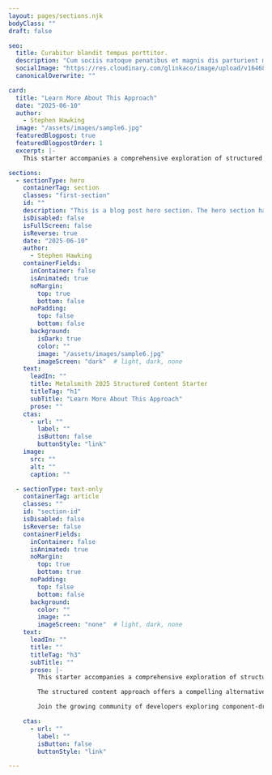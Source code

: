 ```yaml
---
layout: pages/sections.njk
bodyClass: ""
draft: false

seo:
  title: Curabitur blandit tempus porttitor.
  description: "Cum sociis natoque penatibus et magnis dis parturient montes, nascetur ridiculus mus. Donec ullamcorper nulla non metus auctor fringilla."
  socialImage: "https://res.cloudinary.com/glinkaco/image/upload/v1646849499/tgc2022/social_yitz6j.png"
  canonicalOverwrite: ""

card:
  title: "Learn More About This Approach"
  date: "2025-06-10"
  author: 
    - Stephen Hawking
  image: "/assets/images/sample6.jpg"
  featuredBlogpost: true
  featuredBlogpostOrder: 1
  excerpt: |-
    This starter accompanies a comprehensive exploration of structured content approaches in static site generation.

sections:
  - sectionType: hero
    containerTag: section
    classes: "first-section"
    id: ""
    description: "This is a blog post hero section. The hero section has a class of 'blog-hero'."
    isDisabled: false
    isFullScreen: false
    isReverse: true
    date: "2025-06-10"
    author: 
      - Stephen Hawking
    containerFields:
      inContainer: false
      isAnimated: true
      noMargin:
        top: true
        bottom: false
      noPadding:
        top: false
        bottom: false
      background:
        isDark: true
        color: ""
        image: "/assets/images/sample6.jpg"
        imageScreen: "dark"  # light, dark, none
    text:
      leadIn: ""
      title: Metalsmith 2025 Structured Content Starter
      titleTag: "h1"
      subTitle: "Learn More About This Approach"
      prose: ""
    ctas:
      - url: ""
        label: ""
        isButton: false
        buttonStyle: "link"
    image:
      src: ""
      alt: ""
      caption: ""

  - sectionType: text-only
    containerTag: article
    classes: ""
    id: "section-id"
    isDisabled: false
    isReverse: false
    containerFields:
      inContainer: false
      isAnimated: true
      noMargin:
        top: true
        bottom: true
      noPadding:
        top: false
        bottom: false
      background:
        color: ""
        image: ""
        imageScreen: "none"  # light, dark, none
    text:
      leadIn: ""
      title: ""
      titleTag: "h3"
      subTitle: ""
      prose: |-
        This starter accompanies a comprehensive exploration of structured content approaches in static site generation. The techniques demonstrated here represent an evolution of the concepts introduced in the Metalsmith Redux blog series, particularly the component integration methods discussed in the "Beyond Markdown" article.

        The structured content approach offers a compelling alternative to traditional Markdown-heavy workflows, especially for sites that require consistent design patterns and collaborative content management. By treating content as data rather than text, you gain flexibility and maintainability that scales with your project's complexity.

        Join the growing community of developers exploring component-driven static site generation and discover how structured content can transform your web development workflow.

    ctas:
      - url: ""
        label: ""
        isButton: false
        buttonStyle: "link"

---
```


